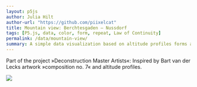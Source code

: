 ```yaml
---
layout: p5js
author: Julia Hilt  
author-url: "https://github.com/piixelcat" 
title: Mountain view: Berchtesgaden – Nussdorf
tags: [P5.js, data, color, form, repeat, Law of Continuity]
permalink: /data/mountain-view/
summary: A simple data visualization based on altitude profiles forms abstract mountain views.
---
```


Part of the project »Deconstruction Master Artists«: Inspired by Bart van der Lecks artwork »composition no. 7« and altitude profiles.

![](mountain-view/mountain-view-01/out.png)  
